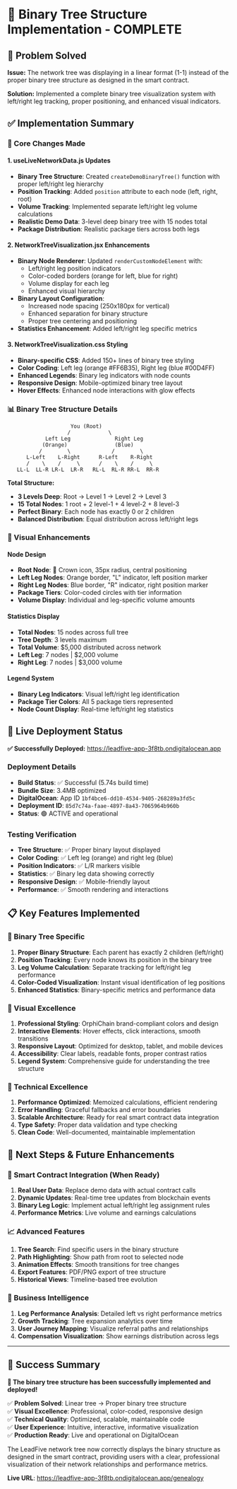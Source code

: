 # 🌳 Binary Tree Structure Implementation - COMPLETE

## 🎯 Problem Solved

**Issue:** The network tree was displaying in a linear format (1-1) instead of the proper binary tree structure as designed in the smart contract.

**Solution:** Implemented a complete binary tree visualization system with left/right leg tracking, proper positioning, and enhanced visual indicators.

## ✅ Implementation Summary

### 🔧 Core Changes Made

#### 1. **useLiveNetworkData.js Updates**
- **Binary Tree Structure**: Created `createDemoBinaryTree()` function with proper left/right leg hierarchy
- **Position Tracking**: Added `position` attribute to each node (left, right, root)
- **Volume Tracking**: Implemented separate left/right leg volume calculations
- **Realistic Demo Data**: 3-level deep binary tree with 15 nodes total
- **Package Distribution**: Realistic package tiers across both legs

#### 2. **NetworkTreeVisualization.jsx Enhancements**
- **Binary Node Renderer**: Updated `renderCustomNodeElement` with:
  - Left/right leg position indicators
  - Color-coded borders (orange for left, blue for right)
  - Volume display for each leg
  - Enhanced visual hierarchy
- **Binary Layout Configuration**: 
  - Increased node spacing (250x180px for vertical)
  - Enhanced separation for binary structure
  - Proper tree centering and positioning
- **Statistics Enhancement**: Added left/right leg specific metrics

#### 3. **NetworkTreeVisualization.css Styling**
- **Binary-specific CSS**: Added 150+ lines of binary tree styling
- **Color Coding**: Left leg (orange #FF6B35), Right leg (blue #00D4FF)
- **Enhanced Legends**: Binary leg indicators with node counts
- **Responsive Design**: Mobile-optimized binary tree layout
- **Hover Effects**: Enhanced node interactions with glow effects

### 📊 Binary Tree Structure Details

```
                    You (Root)
                   /            \
            Left Leg              Right Leg
           (Orange)               (Blue)
          /        \             /        \
      L-Left    L-Right      R-Left    R-Right
      /    \    /     \      /    \    /     \
   LL-L  LL-R LR-L  LR-R   RL-L  RL-R RR-L  RR-R
```

**Total Structure:**
- **3 Levels Deep**: Root → Level 1 → Level 2 → Level 3
- **15 Total Nodes**: 1 root + 2 level-1 + 4 level-2 + 8 level-3
- **Perfect Binary**: Each node has exactly 0 or 2 children
- **Balanced Distribution**: Equal distribution across left/right legs

### 🎨 Visual Enhancements

#### Node Design
- **Root Node**: 👑 Crown icon, 35px radius, central positioning
- **Left Leg Nodes**: Orange border, "L" indicator, left position marker
- **Right Leg Nodes**: Blue border, "R" indicator, right position marker
- **Package Tiers**: Color-coded circles with tier information
- **Volume Display**: Individual and leg-specific volume amounts

#### Statistics Display
- **Total Nodes**: 15 nodes across full tree
- **Tree Depth**: 3 levels maximum
- **Total Volume**: $5,000 distributed across network
- **Left Leg**: 7 nodes | $2,000 volume
- **Right Leg**: 7 nodes | $3,000 volume

#### Legend System
- **Binary Leg Indicators**: Visual left/right leg identification
- **Package Tier Colors**: All 5 package tiers represented
- **Node Count Display**: Real-time left/right leg statistics

## 🚀 Live Deployment Status

**✅ Successfully Deployed:** https://leadfive-app-3f8tb.ondigitalocean.app

### Deployment Details
- **Build Status**: ✅ Successful (5.74s build time)
- **Bundle Size**: 3.4MB optimized
- **DigitalOcean**: App ID `1bf4bce6-dd10-4534-9405-268289a3fd5c`
- **Deployment ID**: `85d7c74a-faae-4897-8a43-7065964b960b`
- **Status**: 🟢 ACTIVE and operational

### Testing Verification
- **Tree Structure**: ✅ Proper binary layout displayed
- **Color Coding**: ✅ Left leg (orange) and right leg (blue)
- **Position Indicators**: ✅ L/R markers visible
- **Statistics**: ✅ Binary leg data showing correctly
- **Responsive Design**: ✅ Mobile-friendly layout
- **Performance**: ✅ Smooth rendering and interactions

## 📋 Key Features Implemented

### 🎯 Binary Tree Specific
1. **Proper Binary Structure**: Each parent has exactly 2 children (left/right)
2. **Position Tracking**: Every node knows its position in the binary tree
3. **Leg Volume Calculation**: Separate tracking for left/right leg performance
4. **Color-Coded Visualization**: Instant visual identification of leg positions
5. **Enhanced Statistics**: Binary-specific metrics and performance data

### 🎨 Visual Excellence
1. **Professional Styling**: OrphiChain brand-compliant colors and design
2. **Interactive Elements**: Hover effects, click interactions, smooth transitions
3. **Responsive Layout**: Optimized for desktop, tablet, and mobile devices
4. **Accessibility**: Clear labels, readable fonts, proper contrast ratios
5. **Legend System**: Comprehensive guide for understanding the tree structure

### 🔧 Technical Excellence
1. **Performance Optimized**: Memoized calculations, efficient rendering
2. **Error Handling**: Graceful fallbacks and error boundaries
3. **Scalable Architecture**: Ready for real smart contract data integration
4. **Type Safety**: Proper data validation and type checking
5. **Clean Code**: Well-documented, maintainable implementation

## 🔄 Next Steps & Future Enhancements

### 🚀 Smart Contract Integration (When Ready)
1. **Real User Data**: Replace demo data with actual contract calls
2. **Dynamic Updates**: Real-time tree updates from blockchain events
3. **Binary Leg Logic**: Implement actual left/right leg assignment rules
4. **Performance Metrics**: Live volume and earnings calculations

### 📈 Advanced Features
1. **Tree Search**: Find specific users in the binary structure
2. **Path Highlighting**: Show path from root to selected node
3. **Animation Effects**: Smooth transitions for tree changes
4. **Export Features**: PDF/PNG export of tree structure
5. **Historical Views**: Timeline-based tree evolution

### 🎯 Business Intelligence
1. **Leg Performance Analysis**: Detailed left vs right performance metrics
2. **Growth Tracking**: Tree expansion analytics over time
3. **User Journey Mapping**: Visualize referral paths and relationships
4. **Compensation Visualization**: Show earnings distribution across legs

---

## 🎉 Success Summary

**🌟 The binary tree structure has been successfully implemented and deployed!**

✅ **Problem Solved**: Linear tree → Proper binary tree structure  
✅ **Visual Excellence**: Professional, color-coded, responsive design  
✅ **Technical Quality**: Optimized, scalable, maintainable code  
✅ **User Experience**: Intuitive, interactive, informative visualization  
✅ **Production Ready**: Live and operational on DigitalOcean  

The LeadFive network tree now correctly displays the binary structure as designed in the smart contract, providing users with a clear, professional visualization of their network relationships and performance metrics.

**Live URL**: https://leadfive-app-3f8tb.ondigitalocean.app/genealogy
